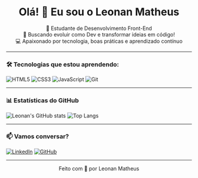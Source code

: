 <h1 align="center">Olá! 👋 Eu sou o Leonan Matheus</h1>

<p align="center">
  🌱 Estudante de Desenvolvimento Front-End <br>
  🚀 Buscando evoluir como Dev e transformar ideias em código! <br>
  💻 Apaixonado por tecnologia, boas práticas e aprendizado contínuo
</p>

---

### 🛠️ Tecnologias que estou aprendendo:
![HTML5](https://img.shields.io/badge/-HTML5-E34F26?style=flat&logo=html5&logoColor=fff)
![CSS3](https://img.shields.io/badge/-CSS3-1572B6?style=flat&logo=css3)
![JavaScript](https://img.shields.io/badge/-JavaScript-F7DF1E?style=flat&logo=javascript&logoColor=black)
![Git](https://img.shields.io/badge/-Git-F05032?style=flat&logo=git&logoColor=fff)

---

### 📊 Estatísticas do GitHub

![Leonan's GitHub stats](https://github-readme-stats.vercel.app/api?username=LeonanMAGoveia&show_icons=true&theme=radical)
![Top Langs](https://github-readme-stats.vercel.app/api/top-langs/?username=LeonanMAGoveia&layout=compact&theme=radical)

---

### 📫 Vamos conversar?

[![LinkedIn](https://img.shields.io/badge/-LeonanMatheus-blue?style=flat&logo=Linkedin&logoColor=white)](https://www.linkedin.com/in/leonanmatheus/)
[![GitHub](https://img.shields.io/badge/-GitHub-000?style=flat&logo=github&logoColor=white)](https://github.com/LeonanMAGoveia)

---

<p align="center">Feito com 💙 por Leonan Matheus</p>
